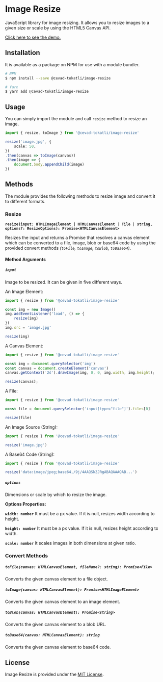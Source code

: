 # Image Resize

JavaScript library for image resizing. It allows you to resize images to a given size or scale by using the HTML5 Canvas API.

[Click here to see the demo.](https://cevadtokatli.github.io/image-resize)

## Installation

It is available as a package on NPM for use with a module bundler.

```sh
# NPM
$ npm install --save @cevad-tokatli/image-resize

# Yarn
$ yarn add @cevad-tokatli/image-resize
```

## Usage

You can simply import the module and call `resize` method to resize an image.

```typescript
import { resize, toImage } from '@cevad-tokatli/image-resize'

resize('image.jpg', {
    scale: 50,
})
.then(canvas => toImage(canvas))
.then(image => {
    document.body.appendChild(image)
})
```

## Methods

The module provides the following methods to resize image and convert it to different formats.

### Resize

**`resize(input: HTMLImageElement | HTMLCanvasElement | File | string, options?: ResizeOptions): Promise<HTMLCanvasElement>`**

Resizes the input and returns a Promise that resolves a canvas element which can be converted to a file, image, blob or base64 code by using the provided convert methods _(`toFile`, `toImage`, `toBlob`, `toBase64`)_.

#### Method Arguments

##### **`input`**

Image to be resized. It can be given in five different ways.

An Image Element:
```typescript
import { resize } from '@cevad-tokatli/image-resize'

const img = new Image()
img.addEventListener('load', () => {
    resize(img)
})
img.src = 'image.jpg'

resize(img)
```

A Canvas Element:
```typescript
import { resize } from '@cevad-tokatli/image-resize'

const img = document.querySelector('img')
const canvas = document.createElement('canvas')
canvas.getContext('2d').drawImage(img, 0, 0, img.width, img.height);

resize(canvas);
```

A File:
```typescript
import { resize } from '@cevad-tokatli/image-resize'

const file = document.querySelector('input[type="file"]').files[0]

resize(file)
```

An Image Source (String):
```typescript
import { resize } from '@cevad-tokatli/image-resize'

resize('image.jpg')
```

A Base64 Code (String):
```typescript
import { resize } from '@cevad-tokatli/image-resize'

resize('data:image/jpeg;base64,/9j/4AAQSkZJRgABAQAAAQAB...')
```

##### `options`

Dimensions or scale by which to resize the image.

**Options Properties:**

**`width: number`**
It must be a px value. If it is null, resizes width according to height.

**`height: number`**
It must be a px value. If it is null, resizes height according to width.

**`scale: number`**
It scales images in both dimensions at given ratio.


### Convert Methods
##### `toFile(canvas: HTMLCanvasElement, fileName?: string): Promise<File>`
Converts the given canvas element to a file object.

##### `toImage(canvas: HTMLCanvasElement): Promise<HTMLImageElement>`

Converts the given canvas element to an image element.

##### `toBlob(canvas: HTMLCanvasElement): Promise<string>`
Converts the given canvas element to a blob URL.

##### `toBase64(canvas: HTMLCanvasElement): string`
Converts the given canvas element to base64 code.

## License
Image Resize is provided under the [MIT License](https://opensource.org/licenses/MIT).
